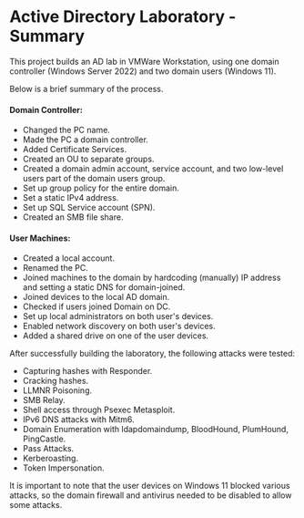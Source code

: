 # Active Directory Laboratory - Summary

This project builds an AD lab in VMWare Workstation, using one domain controller (Windows Server 2022) and two domain users (Windows 11).

Below is a brief summary of the process.

#### Domain Controller:
- Changed the PC name.
- Made the PC a domain controller.
- Added Certificate Services.
- Created an OU to separate groups.
- Created a domain admin account, service account, and two low-level users part of the domain users group.
- Set up group policy for the entire domain.
- Set a static IPv4 address.
- Set up SQL Service account (SPN).
- Created an SMB file share.

#### User Machines:
- Created a local account.
- Renamed the PC.
- Joined machines to the domain by hardcoding (manually) IP address and setting a static DNS for domain-joined.
- Joined devices to the local AD domain.
- Checked if users joined Domain on DC.
- Set up local administrators on both user's devices.
- Enabled network discovery on both user's devices.
- Added a shared drive on one of the user devices.

After successfully building the laboratory, the following attacks were tested:
- Capturing hashes with Responder.
- Cracking hashes.
- LLMNR Poisoning.
- SMB Relay.
- Shell access through Psexec Metasploit.
- IPv6 DNS attacks with Mitm6.
- Domain Enumeration with ldapdomaindump, BloodHound, PlumHound, PingCastle.
- Pass Attacks.
- Kerberoasting.
- Token Impersonation.

It is important to note that the user devices on Windows 11 blocked various attacks, so the domain firewall and antivirus needed to be disabled to allow some attacks.
